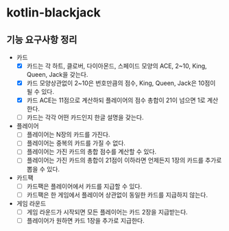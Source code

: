 # kotlin-blackjack

## 기능 요구사항 정리

- 카드
  - [x] 카드는 각 하트, 클로버, 다이아몬드, 스페이드 모양의 ACE, 2~10, King, Queen, Jack을 갖는다.
  - [x] 카드 모양상관없이 2~10은 번호만큼의 점수, King, Queen, Jack은 10점이 될 수 있다.
  - [x] 카드 ACE는 11점으로 계산하되 플레이어의 점수 총합이 21이 넘으면 1로 계산한다.
  - [ ] 카드는 각각 어떤 카드인지 한글 설명을 갖는다.
- 플레이어
  - [ ] 플레이어는 N장의 카드를 가진다.
  - [ ] 플레이어는 중복의 카드를 가질 수 없다.
  - [ ] 플레이어는 가진 카드의 총합 점수를 계산할 수 있다.
  - [ ] 플레이어는 가진 카드의 총합이 21점이 이하라면 언제든지 1장의 카드를 추가로 뽑을 수 있다.
- 카드팩
  - [ ] 카드팩은 플레이어에서 카드를 지급할 수 있다.
  - [ ] 카드팩은 한 게임에서 플레이어 상관없이 동일한 카드를 지급하지 않는다.
- 게임 라운드
  - [ ] 게임 라운드가 시작되면 모든 플레이어는 카드 2장을 지급받는다.
  - [ ] 플레이어가 원하면 카드 1장을 추가로 지급한다.
